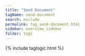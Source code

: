 ```yaml
---
title: "Send Document"
tagName: send-document
search: exclude
permalink: tag_send-document.html
sidebar: overview_sidebar
folder: tags
---
```

{% include taglogic.html %}


